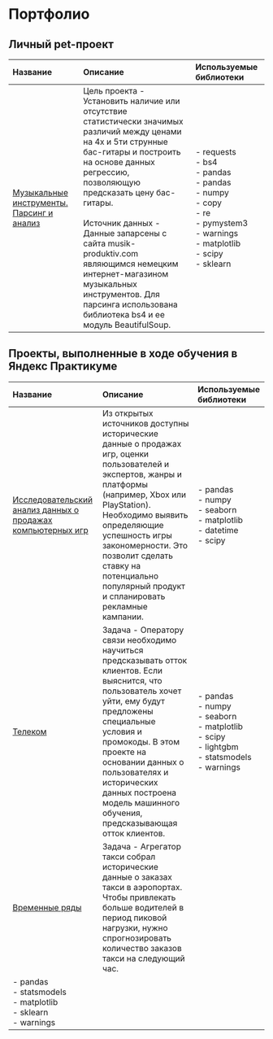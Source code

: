 # Портфолио

## Личный pet-проект

| Название | Описание | Используемые библиотеки |
| :-------------------- | :--------------------- |:---------------------------|
| [Музыкальные инструменты. Парсинг и анализ](https://github.com/atamanovalex/Portfolio/tree/main/Musical-instruments-parsing-and-analysis) | Цель проекта - Установить наличие или отсутствие статистически значимых различий между ценами на 4х и 5ти струнные бас-гитары и построить на основе данных регрессию, позволяющую предсказать цену бас-гитары. <br/> <br/> Источник данных - Данные запарсены с сайта musik-produktiv.com являющимся немецким интернет-магазином музыкальных инструментов. Для парсинга использована библиотека bs4 и ее модуль BeautifulSoup. | - requests <br/> - bs4 <br/> - pandas <br/> - pandas <br/> - numpy <br/> - copy <br/> - re <br/> - pymystem3 <br/> - warnings <br/> - matplotlib <br/> - scipy <br/> - sklearn

## Проекты, выполненные в ходе обучения в Яндекс Практикуме

| Название | Описание | Используемые библиотеки |
| :-------------------- | :--------------------- |:---------------------------|
| [Исследовательский анализ данных о продажах компьютерных игр](https://github.com/atamanovalex/Portfolio/tree/main/Games-data-analysys) | Из открытых источников доступны исторические данные о продажах игр, оценки пользователей и экспертов, жанры и платформы (например, Xbox или PlayStation). Необходимо выявить определяющие успешность игры закономерности. Это позволит сделать ставку на потенциально популярный продукт и спланировать рекламные кампании. | - pandas <br/> - numpy <br/> - seaborn <br/> - matplotlib <br/> - datetime <br/> - scipy
| [Телеком](https://github.com/atamanovalex/Portfolio/tree/main/Telecom) | Задача - Оператору связи необходимо научиться предсказывать отток клиентов. Если выяснится, что пользователь хочет уйти, ему будут предложены специальные условия и промокоды. В этом проекте на основании данных о пользователях и исторических данных построена модель машинного обучения, предсказывающая отток клиентов.| - pandas <br/> - numpy <br/> - seaborn <br/> - matplotlib <br/> - scipy <br/> - lightgbm <br/> - statsmodels <br/> - warnings
| [Временные ряды](https://github.com/atamanovalex/Portfolio/tree/main/Time%20series) | Задача - Агрегатор такси собрал исторические данные о заказах такси в аэропортах. Чтобы привлекать больше водителей в период пиковой нагрузки, нужно спрогнозировать количество заказов такси на следующий час.
| - pandas <br/> - statsmodels <br/> - matplotlib <br/> - sklearn <br/> - warnings
